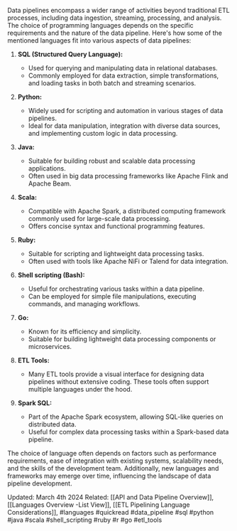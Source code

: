 Data pipelines encompass a wider range of activities beyond traditional ETL processes, including data ingestion, streaming, processing, and analysis. The choice of programming languages depends on the specific requirements and the nature of the data pipeline. Here's how some of the mentioned languages fit into various aspects of data pipelines:

1. **SQL (Structured Query Language):**
    
    - Used for querying and manipulating data in relational databases.
    - Commonly employed for data extraction, simple transformations, and loading tasks in both batch and streaming scenarios.
2. **Python:**
    
    - Widely used for scripting and automation in various stages of data pipelines.
    - Ideal for data manipulation, integration with diverse data sources, and implementing custom logic in data processing.
3. **Java:**
    
    - Suitable for building robust and scalable data processing applications.
    - Often used in big data processing frameworks like Apache Flink and Apache Beam.
4. **Scala:**
    
    - Compatible with Apache Spark, a distributed computing framework commonly used for large-scale data processing.
    - Offers concise syntax and functional programming features.
5. **Ruby:**
    
    - Suitable for scripting and lightweight data processing tasks.
    - Often used with tools like Apache NiFi or Talend for data integration.
6. **Shell scripting (Bash):**
    
    - Useful for orchestrating various tasks within a data pipeline.
    - Can be employed for simple file manipulations, executing commands, and managing workflows.
7. **Go:**
    
    - Known for its efficiency and simplicity.
    - Suitable for building lightweight data processing components or microservices.
8. **ETL Tools:**
    
    - Many ETL tools provide a visual interface for designing data pipelines without extensive coding. These tools often support multiple languages under the hood.
9. **Spark SQL:**
    
    - Part of the Apache Spark ecosystem, allowing SQL-like queries on distributed data.
    - Useful for complex data processing tasks within a Spark-based data pipeline.

The choice of language often depends on factors such as performance requirements, ease of integration with existing systems, scalability needs, and the skills of the development team. Additionally, new languages and frameworks may emerge over time, influencing the landscape of data pipeline development.


Updated: March 4th 2024
Related: [[API and Data Pipeline Overview]], [[Languages Overview -List View]], [[ETL Pipelining Language Considerations]], #languages #quickread #data_pipeline #sql #python #java #scala #shell_scripting #ruby #r #go #etl_tools